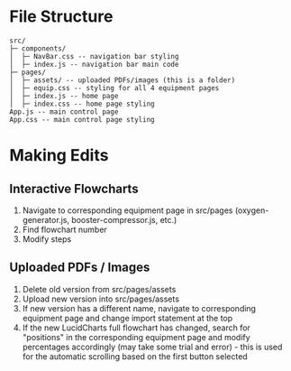 # File Structure 
```
src/ 
├─ components/ 
│  ├─ NavBar.css -- navigation bar styling 
│  ├─ index.js -- navigation bar main code 
├─ pages/ 
│  ├─ assets/ -- uploaded PDFs/images (this is a folder)
│  ├─ equip.css -- styling for all 4 equipment pages 
│  ├─ index.js -- home page 
│  ├─ index.css -- home page styling 
App.js -- main control page 
App.css -- main control page styling 
```
# Making Edits
## Interactive Flowcharts
1. Navigate to corresponding equipment page in src/pages (oxygen-generator.js, booster-compressor.js, etc.)
2. Find flowchart number
3. Modify steps 

## Uploaded PDFs / Images
1. Delete old version from src/pages/assets
2. Upload new version into src/pages/assets
3. If new version has a different name, navigate to corresponding equipment page and change import statement at the top
4. If the new LucidCharts full flowchart has changed, search for "positions" in the corresponding equipment page and modify percentages accordingly (may take some trial and error) - this is used for the automatic scrolling based on the first button selected 

